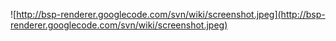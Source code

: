 ![http://bsp-renderer.googlecode.com/svn/wiki/screenshot.jpeg](http://bsp-renderer.googlecode.com/svn/wiki/screenshot.jpeg)